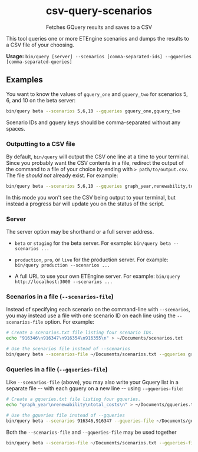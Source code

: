 <h1 align="center">csv-query-scenarios</h1>
<p align="center">Fetches GQuery results and saves to a CSV</p>

This tool queries one or more ETEngine scenarios and dumps the results to a CSV
file of your choosing.

**Usage:** `bin/query [server] --scenarios [comma-separated-ids] --gqueries [comma-separated-queries]`

## Examples

You want to know the values of `gquery_one` and `gquery_two` for scenarios 5, 6,
and 10 on the beta server:

```sh
bin/query beta --scenarios 5,6,10 --gqueries gquery_one,gquery_two
```

Scenario IDs and gquery keys should be comma-separated without any spaces.

### Outputting to a CSV file

By default, `bin/query` will output the CSV one line at a time to your terminal.
Since you probably want the CSV contents in a file, redirect the output of the
command to a file of your choice by ending with `> path/to/output.csv`. The
file _should not_ already exist. For example:

```sh
bin/query beta --scenarios 5,6,10 --gqueries graph_year,renewability,total_costs > ~/Documents/output.csv
```

In this mode you won't see the CSV being output to your terminal, but instead a
progress bar will update you on the status of the script.

### Server

The server option may be shorthand or a full server address.

* `beta` or `staging` for the beta server.
  For example: `bin/query beta --scenarios ...`

* `production`, `pro`, or `live` for the production server.
  For example: `bin/query production --scenarios ...`

* A full URL to use your own ETEngine server.
  For example: `bin/query http://localhost:3000 --scenarios ...`

### Scenarios in a file (`--scenarios-file`)

Instead of specifying each scenario on the command-line with `--scenarios`, you
may instead use a file with one scenario ID on each line using the
`--scenarios-file` option. For example:

```sh
# Create a scenarios.txt file listing four scenario IDs.
echo "916346\n916347\n916354\n916355\n" > ~/Documents/scenarios.txt

# Use the scenarios file instead of --scenarios
bin/query beta --scenarios-file ~/Documents/scenarios.txt --gqueries graph_year,renewability,total_costs
```

### Gqueries in a file (`--gqueries-file`)

Like `--scenarios-file` (above), you may also write your Gquery list in a
separate file -- with each gquery on a new line -- using `--gqueries-file`:

```sh
# Create a gqueries.txt file listing four gqueries.
echo "graph_year\nrenewability\ntotal_costs\n" > ~/Documents/gqueries.txt

# Use the gqueries file instead of --gqueries
bin/query beta --scenarios 916346,916347 --gqueries-file ~/Documents/gqueries.txt
```

Both the `--scenarios-file` and `--gqueries-file` may be used together

```sh
bin/query beta --scenarios-file ~/Documents/scenarios.txt --gqueries-file ~/Documents/gqueries.txt
```
